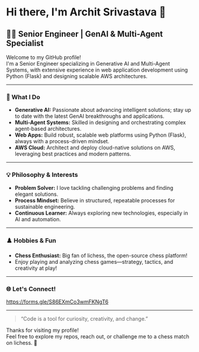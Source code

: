 # Hi there, I'm Archit Srivastava 👋

## 👨‍💻 Senior Engineer | GenAI & Multi-Agent Specialist

Welcome to my GitHub profile!  
I'm a Senior Engineer specializing in Generative AI and Multi-Agent Systems, with extensive experience in web application development using Python (Flask) and designing scalable AWS architectures.

---

### 🚀 What I Do
- **Generative AI:** Passionate about advancing intelligent solutions; stay up to date with the latest GenAI breakthroughs and applications.
- **Multi-Agent Systems:** Skilled in designing and orchestrating complex agent-based architectures.
- **Web Apps:** Build robust, scalable web platforms using Python (Flask), always with a process-driven mindset.
- **AWS Cloud:** Architect and deploy cloud-native solutions on AWS, leveraging best practices and modern patterns.

---

### 💡 Philosophy & Interests
- **Problem Solver:** I love tackling challenging problems and finding elegant solutions.
- **Process Mindset:** Believe in structured, repeatable processes for sustainable engineering.
- **Continuous Learner:** Always exploring new technologies, especially in AI and automation.

---

### ♟️ Hobbies & Fun
- **Chess Enthusiast:** Big fan of lichess, the open-source chess platform!  
- Enjoy playing and analyzing chess games—strategy, tactics, and creativity at play!

---

### 🌐 Let's Connect!
https://forms.gle/S86EXmCo3wmFKNgT6

---

> “Code is a tool for curiosity, creativity, and change.”

Thanks for visiting my profile!  
Feel free to explore my repos, reach out, or challenge me to a chess match on lichess. 🚩
